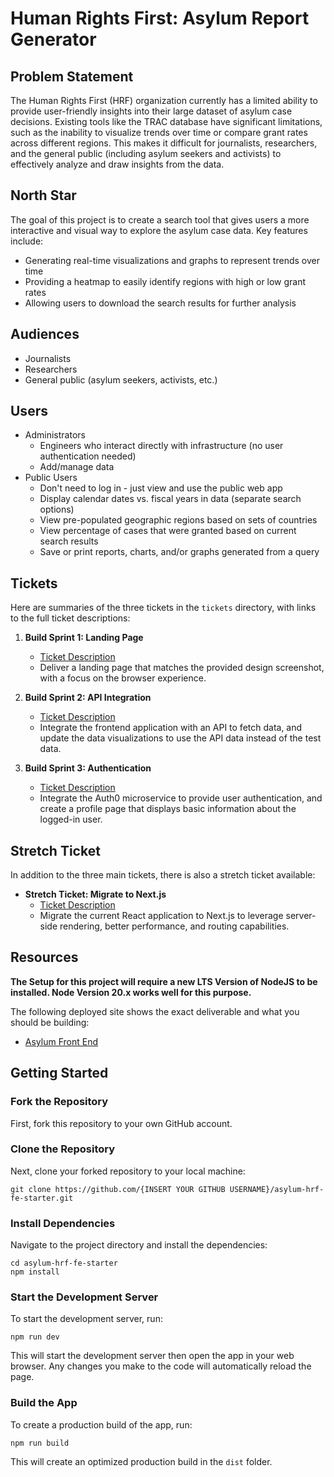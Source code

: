 # Human Rights First: Asylum Report Generator

## Problem Statement
The Human Rights First (HRF) organization currently has a limited ability to provide user-friendly insights into their large dataset of asylum case decisions. Existing tools like the TRAC database have significant limitations, such as the inability to visualize trends over time or compare grant rates across different regions. This makes it difficult for journalists, researchers, and the general public (including asylum seekers and activists) to effectively analyze and draw insights from the data.

## North Star
The goal of this project is to create a search tool that gives users a more interactive and visual way to explore the asylum case data. Key features include:

- Generating real-time visualizations and graphs to represent trends over time
- Providing a heatmap to easily identify regions with high or low grant rates
- Allowing users to download the search results for further analysis

## Audiences
- Journalists
- Researchers
- General public (asylum seekers, activists, etc.)

## Users
- Administrators
  - Engineers who interact directly with infrastructure (no user authentication needed)
  - Add/manage data
- Public Users
  - Don't need to log in - just view and use the public web app
  - Display calendar dates vs. fiscal years in data (separate search options)
  - View pre-populated geographic regions based on sets of countries
  - View percentage of cases that were granted based on current search results
  - Save or print reports, charts, and/or graphs generated from a query

## Tickets
Here are summaries of the three tickets in the `tickets` directory, with links to the full ticket descriptions:

1. **Build Sprint 1: Landing Page**
   - [Ticket Description](tickets/1_firstTicket.md)
   - Deliver a landing page that matches the provided design screenshot, with a focus on the browser experience.

2. **Build Sprint 2: API Integration**
   - [Ticket Description](tickets/2_secondTicket.md)
   - Integrate the frontend application with an API to fetch data, and update the data visualizations to use the API data instead of the test data.

3. **Build Sprint 3: Authentication**
   - [Ticket Description](tickets/3_thirdTicket.md)
   - Integrate the Auth0 microservice to provide user authentication, and create a profile page that displays basic information about the logged-in user.

## Stretch Ticket
In addition to the three main tickets, there is also a stretch ticket available:

- **Stretch Ticket: Migrate to Next.js**
  - [Ticket Description](tickets/4_stretchTicketNEXTjs.md)
  - Migrate the current React application to Next.js to leverage server-side rendering, better performance, and routing capabilities.

## Resources
**The Setup for this project will require a new LTS Version of NodeJS to be installed. Node Version 20.x works well for this purpose.**

The following deployed site shows the exact deliverable and what you should be building:
- [Asylum Front End](https://asylum-fe.vercel.app)

## Getting Started

### Fork the Repository
First, fork this repository to your own GitHub account.

### Clone the Repository
Next, clone your forked repository to your local machine:

```
git clone https://github.com/{INSERT YOUR GITHUB USERNAME}/asylum-hrf-fe-starter.git
```

### Install Dependencies
Navigate to the project directory and install the dependencies:

```
cd asylum-hrf-fe-starter
npm install
```

### Start the Development Server
To start the development server, run:

```
npm run dev
```

This will start the development server then open the app in your web browser. Any changes you make to the code will automatically reload the page.

### Build the App
To create a production build of the app, run:

```
npm run build
```

This will create an optimized production build in the `dist` folder.
